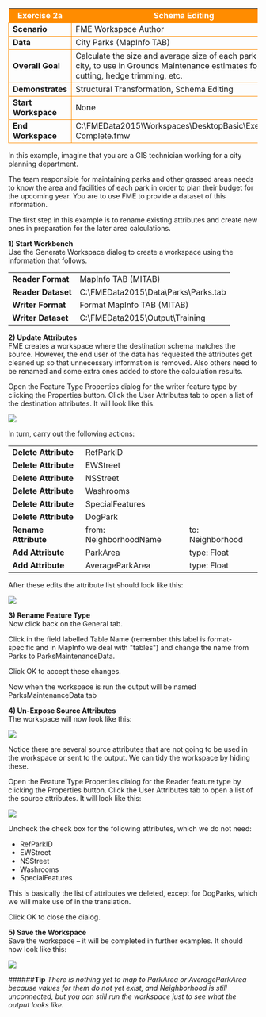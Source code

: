 <table style="border-spacing: 0px">
<tr>
<th style="background-color:darkorange;color:white">Exercise 2a</th>
<th style="background-color:darkorange;color:white">Schema Editing</th>
</tr>

<tr>
<td style="border: 1px solid darkorange; font-weight: bold">Scenario</td>
<td style="border: 1px solid darkorange">FME Workspace Author</td>
</tr>

<tr>
<td style="border: 1px solid darkorange; font-weight: bold">Data</td>
<td style="border: 1px solid darkorange">City Parks (MapInfo TAB)</td>
</tr>

<tr>
<td style="border: 1px solid darkorange; font-weight: bold">Overall Goal</td>
<td style="border: 1px solid darkorange">Calculate the size and average size of each park in the city, to use in Grounds Maintenance estimates for grass cutting, hedge trimming, etc.</td>
</tr>

<tr>
<td style="border: 1px solid darkorange; font-weight: bold">Demonstrates</td>
<td style="border: 1px solid darkorange">Structural Transformation, Schema Editing</td>
</tr>

<tr>
<td style="border: 1px solid darkorange; font-weight: bold">Start Workspace</td>
<td style="border: 1px solid darkorange">None</td>
</tr>

<tr>
<td style="border: 1px solid darkorange; font-weight: bold">End Workspace</td>
<td style="border: 1px solid darkorange">C:\FMEData2015\Workspaces\DesktopBasic\Exercise2a-Complete.fmw</td>
</tr>

</table>

In this example, imagine that you are a GIS technician working for a city planning department.

The team responsible for maintaining parks and other grassed areas needs to know the area and facilities of each park in order to plan their budget for the upcoming year. You are to use FME to provide a dataset of this information.

The first step in this example is to rename existing attributes and create new ones in preparation for the later area calculations.

**1) Start Workbench**</br>
Use the Generate Workspace dialog to create a workspace using the information that follows.

<table style="border: 0px">

<tr>
<td style="font-weight: bold">Reader Format</td>
<td style="">MapInfo TAB (MITAB)</td>
</tr>

<tr>
<td style="font-weight: bold">Reader Dataset</td>
<td style="">C:\FMEData2015\Data\Parks\Parks.tab</td>
</tr>

<tr>
<td style="font-weight: bold">Writer Format</td>
<td style="">Format MapInfo TAB (MITAB)</td>
</tr>

<tr>
<td style="font-weight: bold">Writer Dataset</td>
<td style="">C:\FMEData2015\Output\Training</td>
</tr>

</table>


**2) Update Attributes**</br>
FME creates a workspace where the destination schema matches the source. However, the end user of the data has requested the attributes get cleaned up so that unnecessary information is removed. Also others need to be renamed and some extra ones added to store the calculation results.

Open the Feature Type Properties dialog for the writer feature type by clicking the Properties button. Click the User Attributes tab to open a list of the destination attributes. It will look like this:

![](https://raw.githubusercontent.com/FMEEvangelist/FME-Desktop-Basic-Training-Manual-Images/master/Img2.29.UserAttributesDialog.jpg)

In turn, carry out the following actions:

<table style="border: 0px">

<tr>
<td style="font-weight: bold">Delete Attribute</td>
<td style="">RefParkID</td>
</tr>

<tr>
<td style="font-weight: bold">Delete Attribute</td>
<td style="">EWStreet</td>
</tr>

<tr>
<td style="font-weight: bold">Delete Attribute</td>
<td style="">NSStreet</td>
</tr>

<tr>
<td style="font-weight: bold">Delete Attribute</td>
<td style="">Washrooms</td>
</tr>

<tr>
<td style="font-weight: bold">Delete Attribute</td>
<td style="">SpecialFeatures</td>
</tr>

<tr>
<td style="font-weight: bold">Delete Attribute</td>
<td style="">DogPark</td>
</tr>

<tr>
<td style="font-weight: bold">Rename Attribute</td>
<td style="">from: NeighborhoodName</td>
<td style="">to: Neighborhood</td>
</tr>

<tr>
<td style="font-weight: bold">Add Attribute</td>
<td style="">ParkArea</td>
<td style="">type: Float</td>
</tr>

<tr>
<td style="font-weight: bold">Add Attribute</td>
<td style="">AverageParkArea</td>
<td style="">type: Float</td>
</tr>

</table>


After these edits the attribute list should look like this:

![](https://raw.githubusercontent.com/FMEEvangelist/FME-Desktop-Basic-Training-Manual-Images/master/Img2.30.EditedUserAttributesDialog.jpg)


**3) Rename Feature Type**</br>
Now click back on the General tab.

Click in the field labelled Table Name (remember this label is format-specific and in MapInfo we deal with "tables") and change the name from Parks to ParksMaintenanceData.

Click OK to accept these changes.

Now when the workspace is run the output will be named ParksMaintenanceData.tab 


**4) Un-Expose Source Attributes**</br>
The workspace will now look like this:

![](https://raw.githubusercontent.com/FMEEvangelist/FME-Desktop-Basic-Training-Manual-Images/master/Img2.31.SchemaMappedWorkspace.jpg)

Notice there are several source attributes that are not going to be used in the workspace or sent to the output. We can tidy the workspace by hiding these.

Open the Feature Type Properties dialog for the Reader feature type by clicking the Properties button. Click the User Attributes tab to open a list of the source attributes. It will look like this:

![](https://raw.githubusercontent.com/FMEEvangelist/FME-Desktop-Basic-Training-Manual-Images/master/Img2.32.HidingReaderAttributes.jpg)

Uncheck the check box for the following attributes, which we do not need:

- RefParkID
- EWStreet
- NSStreet
- Washrooms
- SpecialFeatures

This is basically the list of attributes we deleted, except for DogParks, which we will make use of in the translation.

Click OK to close the dialog.


**5) Save the Workspace**</br>
Save the workspace – it will be completed in further examples. It should now look like this:

![](https://raw.githubusercontent.com/FMEEvangelist/FME-Desktop-Basic-Training-Manual-Images/master/Img2.33.SchemaMappedAttributes.jpg)

######**Tip**
*There is nothing yet to map to ParkArea or AverageParkArea because values for them do not yet exist, and Neighborhood is still unconnected, but you can still run the workspace just to see what the output looks like.*





